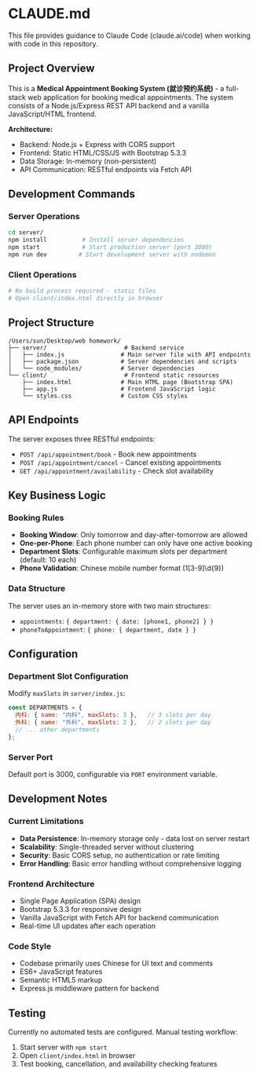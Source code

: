 # CLAUDE.md

This file provides guidance to Claude Code (claude.ai/code) when working with code in this repository.

## Project Overview

This is a **Medical Appointment Booking System (就诊预约系统)** - a full-stack web application for booking medical appointments. The system consists of a Node.js/Express REST API backend and a vanilla JavaScript/HTML frontend.

**Architecture:**
- Backend: Node.js + Express with CORS support
- Frontend: Static HTML/CSS/JS with Bootstrap 5.3.3
- Data Storage: In-memory (non-persistent)
- API Communication: RESTful endpoints via Fetch API

## Development Commands

### Server Operations
```bash
cd server/
npm install          # Install server dependencies
npm start            # Start production server (port 3000)
npm run dev         # Start development server with nodemon
```

### Client Operations
```bash
# No build process required - static files
# Open client/index.html directly in browser
```

## Project Structure

```
/Users/sun/Desktop/web homework/
├── server/                      # Backend service
│   ├── index.js                # Main server file with API endpoints
│   ├── package.json            # Server dependencies and scripts
│   └── node_modules/           # Server dependencies
└── client/                      # Frontend static resources
    ├── index.html              # Main HTML page (Bootstrap SPA)
    ├── app.js                  # Frontend JavaScript logic
    └── styles.css              # Custom CSS styles
```

## API Endpoints

The server exposes three RESTful endpoints:

- `POST /api/appointment/book` - Book new appointments
- `POST /api/appointment/cancel` - Cancel existing appointments
- `GET /api/appointment/availability` - Check slot availability

## Key Business Logic

### Booking Rules
- **Booking Window**: Only tomorrow and day-after-tomorrow are allowed
- **One-per-Phone**: Each phone number can only have one active booking
- **Department Slots**: Configurable maximum slots per department (default: 10 each)
- **Phone Validation**: Chinese mobile number format (1[3-9]\d{9})

### Data Structure
The server uses an in-memory store with two main structures:
- `appointments`: `{ department: { date: [phone1, phone2] } }`
- `phoneToAppointment`: `{ phone: { department, date } }`

## Configuration

### Department Slot Configuration
Modify `maxSlots` in `server/index.js`:
```javascript
const DEPARTMENTS = {
  内科: { name: "内科", maxSlots: 3 },   // 3 slots per day
  外科: { name: "外科", maxSlots: 2 },   // 2 slots per day
  // ... other departments
};
```

### Server Port
Default port is 3000, configurable via `PORT` environment variable.

## Development Notes

### Current Limitations
- **Data Persistence**: In-memory storage only - data lost on server restart
- **Scalability**: Single-threaded server without clustering
- **Security**: Basic CORS setup, no authentication or rate limiting
- **Error Handling**: Basic error handling without comprehensive logging

### Frontend Architecture
- Single Page Application (SPA) design
- Bootstrap 5.3.3 for responsive design
- Vanilla JavaScript with Fetch API for backend communication
- Real-time UI updates after each operation

### Code Style
- Codebase primarily uses Chinese for UI text and comments
- ES6+ JavaScript features
- Semantic HTML5 markup
- Express.js middleware pattern for backend

## Testing

Currently no automated tests are configured. Manual testing workflow:
1. Start server with `npm start`
2. Open `client/index.html` in browser
3. Test booking, cancellation, and availability checking features